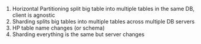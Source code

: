 
1. Horizontal Partitioning split big table into multiple tables in the same DB, client is agnostic
2. Sharding splits big tables into multiple tables across multiple DB servers
3. HP table name changes (or schema)
4. Sharding everything is the same but server changes
